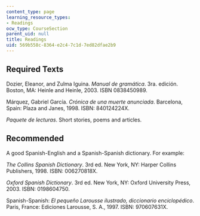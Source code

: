 ```yaml
---
content_type: page
learning_resource_types:
- Readings
ocw_type: CourseSection
parent_uid: null
title: Readings
uid: 569b558c-8364-e2c4-7c1d-7ed82dfae2b9
---
```


Required Texts
--------------

Dozier, Eleanor, and Zulma Iguina. _Manual de gramática_. 3ra. edición. Boston, MA: Heinle and Heinle, 2003. ISBN 0838450989.

Márquez, Gabriel García. _Crónica de una muerte anunciada_. Barcelona, Spain: Plaza and Janes, 1998. ISBN: 840124224X.

_Paquete de lecturas_. Short stories, poems and articles.

Recommended
-----------

A good Spanish-English and a Spanish-Spanish dictionary. For example:

_The Collins Spanish Dictionary_. 3rd ed. New York, NY: Harper Collins Publishers, 1998. ISBN: 006270818X.

_Oxford Spanish Dictionary_. 3rd ed. New York, NY: Oxford University Press, 2003. ISBN: 0198604750.

Spanish-Spanish: _El pequeño Larousse ilustrado, diccionario enciclopédico_. Paris, France: Ediciones Larousse, S. A., 1997. ISBN: 970607631X.